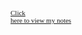 <span style="-webkit-border-horizontal-spacing: 2px; -webkit-border-vertical-spacing: 2px;
border-collapse: collapse; font-family: 'Lucida Grande'; font-size: 11px; line-height: normal;
white-space: pre-wrap;"><script language="javascript" type="text/javascript">
//<![CDATA[
  function toggleDiv(divid){
    if(document.getElementById(divid).style.display == 'none'){
      document.getElementById(divid).style.display = 'block';
    }else{
      document.getElementById(divid).style.display = 'none';
    }
  }
//]]>
</script><a href="javascript:;" onmousedown="toggleDiv('mydiv');">Click here to view my notes</a>
<div id="mydiv" style="display:none">
<h3>These are my notes.<br />
I can hide anything here.</h3>
</div></span>
